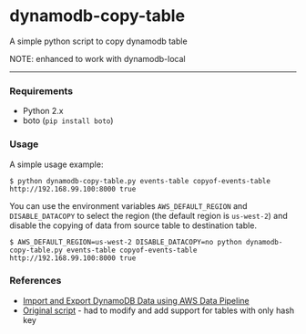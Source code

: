 # dynamodb-copy-table
A simple python script to copy dynamodb table

NOTE: enhanced to work with dynamodb-local

---

### Requirements

- Python 2.x
- boto (`pip install boto`)

### Usage

A simple usage example:

```shell
$ python dynamodb-copy-table.py events-table copyof-events-table http://192.168.99.100:8000 true
```

You can use the environment variables `AWS_DEFAULT_REGION` and `DISABLE_DATACOPY` to select the region (the default region is `us-west-2`) and disable the copying of data from source table to destination table.

```shell
$ AWS_DEFAULT_REGION=us-west-2 DISABLE_DATACOPY=no python dynamodb-copy-table.py events-table copyof-events-table http://192.168.99.100:8000 true
```

### References

- [Import and Export DynamoDB Data using AWS Data Pipeline](http://docs.aws.amazon.com/datapipeline/latest/DeveloperGuide/dp-importexport-ddb.html)
- [Original script](https://gist.github.com/iomz/9774415) - had to modify and add support for tables with only hash key
